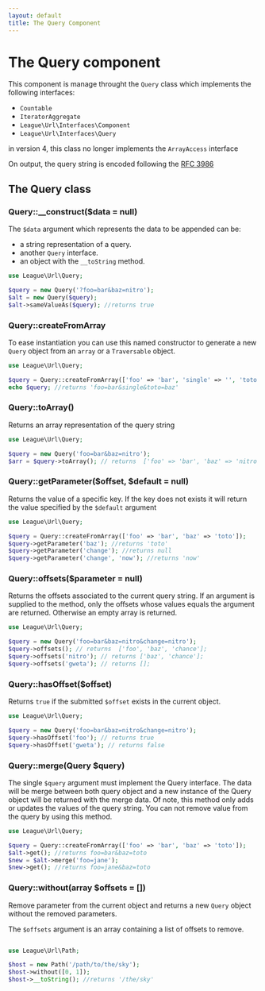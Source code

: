 ```yaml
---
layout: default
title: The Query Component
---
```


# The Query component

This component is manage throught the `Query` class which implements the following interfaces:

- `Countable`
- `IteratorAggregate`
- `League\Url\Interfaces\Component`
- `League\Url\Interfaces\Query`

<p class="message-warning">in version 4, this class no longer implements the <code>ArrayAccess</code> interface</p>

<p class="message-info">On output, the query string is encoded following the <a href="http://www.faqs.org/rfcs/rfc3968" target="_blank">RFC 3986</a></p>

## The Query class

### Query::__construct($data = null)

The `$data` argument which represents the data to be appended can be:

- a string representation of a query.
- another `Query` interface.
- an object with the `__toString` method.

~~~php
use League\Url\Query;

$query = new Query('?foo=bar&baz=nitro');
$alt = new Query($query);
$alt->sameValueAs($query); //returns true
~~~

### Query::createFromArray

To ease instantiation you can use this named constructor to generate a new `Query` object from an `array` or a `Traversable` object.

~~~php
use League\Url\Query;

$query = Query::createFromArray(['foo' => 'bar', 'single' => '', 'toto' => 'baz']);
echo $query; //returns 'foo=bar&single&toto=baz'
~~~

### Query::toArray()

Returns an array representation of the query string

~~~php
use League\Url\Query;

$query = new Query('foo=bar&baz=nitro');
$arr = $query->toArray(); // returns  ['foo' => 'bar', 'baz' => 'nitro', ];
~~~

### Query::getParameter($offset, $default = null)

Returns the value of a specific key. If the key does not exists it will return the value specified by the `$default` argument

~~~php
use League\Url\Query;

$query = Query::createFromArray(['foo' => 'bar', 'baz' => 'toto']);
$query->getParameter('baz'); //returns 'toto'
$query->getParameter('change'); //returns null
$query->getParameter('change', 'now'); //returns 'now'
~~~

### Query::offsets($parameter = null)

Returns the offsets associated to the current query string. If an argument is supplied to the method, only the offsets whose values equals the argument are returned. Otherwise an empty array is returned.

~~~php
use League\Url\Query;

$query = new Query('foo=bar&baz=nitro&change=nitro');
$query->offsets(); // returns  ['foo', 'baz', 'chance'];
$query->offsets('nitro'); // returns ['baz', 'chance'];
$query->offsets('gweta'); // returns [];
~~~

### Query::hasOffset($offset)

Returns `true` if the submitted `$offset` exists in the current object.

~~~php
use League\Url\Query;

$query = new Query('foo=bar&baz=nitro&change=nitro');
$query->hasOffset('foo'); // returns true
$query->hasOffset('gweta'); // returns false
~~~

### Query::merge(Query $query)

The single `$query` argument must implement the Query interface. The data will be merge between both query object and a new instance of the Query object will be returned with the merge data. Of note, this method only adds or updates the values of the query string. You can not remove value from the query by using this method.

~~~php
use League\Url\Query;

$query = Query::createFromArray(['foo' => 'bar', 'baz' => 'toto']);
$alt->get(); //returns foo=bar&baz=toto
$new = $alt->merge('foo=jane');
$new->get(); //returns foo=jane&baz=toto
~~~

### Query::without(array $offsets = [])

Remove parameter from the current object and returns a new `Query` object without the removed parameters.

The `$offsets` argument is an array containing a list of offsets to remove.

~~~php

use League\Url\Path;

$host = new Path('/path/to/the/sky');
$host->without([0, 1]);
$host->__toString(); //returns '/the/sky'
~~~